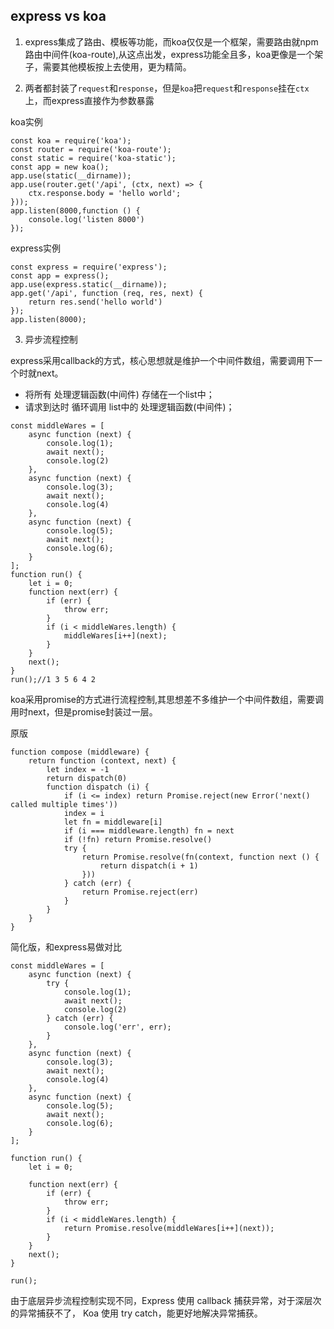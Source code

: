 ## express vs koa

1. express集成了路由、模板等功能，而koa仅仅是一个框架，需要路由就npm路由中间件(koa-route),从这点出发，express功能全且多，koa更像是一个架子，需要其他模板按上去使用，更为精简。


2. 两者都封装了`request`和`response`，但是`koa`把`request`和`response`挂在`ctx`上，而express直接作为参数暴露

koa实例
```
const koa = require('koa');
const router = require('koa-route');
const static = require('koa-static');
const app = new koa();
app.use(static(__dirname));
app.use(router.get('/api', (ctx, next) => {
    ctx.response.body = 'hello world';
}));
app.listen(8000,function () {
    console.log('listen 8000')
});
```
express实例
```
const express = require('express');
const app = express();
app.use(express.static(__dirname));
app.get('/api', function (req, res, next) {
    return res.send('hello world')
});
app.listen(8000);
```


3. 异步流程控制

express采用callback的方式，核心思想就是维护一个中间件数组，需要调用下一个时就next。
   * 将所有 处理逻辑函数(中间件) 存储在一个list中；
   * 请求到达时 循环调用 list中的 处理逻辑函数(中间件)；

```
const middleWares = [
    async function (next) {
        console.log(1);
        await next();
        console.log(2)
    },
    async function (next) {
        console.log(3);
        await next();
        console.log(4)
    },
    async function (next) {
        console.log(5);
        await next();
        console.log(6);
    }
];
function run() {
    let i = 0;
    function next(err) {
        if (err) {
            throw err;
        }
        if (i < middleWares.length) {
            middleWares[i++](next);
        }
    }
    next();
}
run();//1 3 5 6 4 2
```

koa采用promise的方式进行流程控制,其思想差不多维护一个中间件数组，需要调用时next，但是promise封装过一层。

原版
```
function compose (middleware) {
    return function (context, next) {
        let index = -1
        return dispatch(0)
        function dispatch (i) {
            if (i <= index) return Promise.reject(new Error('next() called multiple times'))
            index = i
            let fn = middleware[i]
            if (i === middleware.length) fn = next
            if (!fn) return Promise.resolve()
            try {
                return Promise.resolve(fn(context, function next () {
                    return dispatch(i + 1)
                }))
            } catch (err) {
                return Promise.reject(err)
            }
        }
    }
}
```

简化版，和express易做对比
```
const middleWares = [
    async function (next) {
        try {
            console.log(1);
            await next();
            console.log(2)
        } catch (err) {
            console.log('err', err);
        }
    },
    async function (next) {
        console.log(3);
        await next();
        console.log(4)
    },
    async function (next) {
        console.log(5);
        await next();
        console.log(6);
    }
];

function run() {
    let i = 0;

    function next(err) {
        if (err) {
            throw err;
        }
        if (i < middleWares.length) {
            return Promise.resolve(middleWares[i++](next));
        }
    }
    next();
}

run();
```

由于底层异步流程控制实现不同，Express 使用 callback 捕获异常，对于深层次的异常捕获不了，
Koa 使用 try catch，能更好地解决异常捕获。

